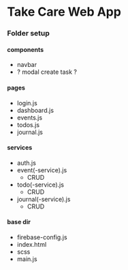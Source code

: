 # Take Care Web App

### Folder setup

#### components
- navbar
- ? modal create task ?

#### pages
- login.js
- dashboard.js
- events.js
- todos.js
- journal.js

#### services
- auth.js
- event(-service).js
  - CRUD
- todo(-service).js
  - CRUD
- journal(-service).js
  - CRUD

#### base dir
- firebase-config.js
- index.html
- scss
- main.js